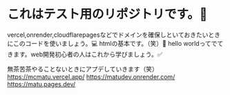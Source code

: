 # これはテスト用のリポジトリです。📕
vercel,onrender,cloudflarepagesなどでドメインを確保しといておきたいときにこのコードを使いましょう。💻
htmlの基本です。（笑）💖
hello worldってでてきます。web開発初心者の人はこれから学びましょう。✅


無茶苦茶やることないときにアプデしていきます（笑）
https://mcmatu.vercel.app/
https://matudev.onrender.com/
https://matu.pages.dev/
